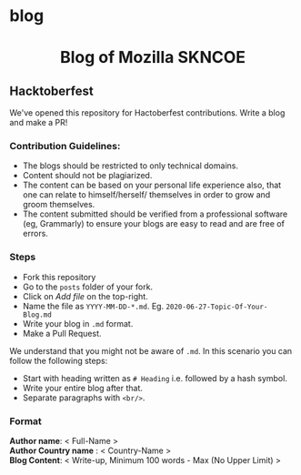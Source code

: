 # blog
<h1 align = "center">Blog of Mozilla SKNCOE</h1>

## Hacktoberfest
We've opened this repository for Hactoberfest contributions. Write a blog and make a PR!

### Contribution Guidelines: 
* The blogs should be restricted to only technical domains.  
* Content should not be plagiarized. 
* The content can be based on your personal life experience also, that one can relate to himself/herself/ themselves in order to grow and groom themselves. 
* The content submitted should be verified from a professional software (eg, Grammarly) to ensure your blogs are easy to read and are free of errors.

### Steps
* Fork this repository
* Go to the `posts` folder of your fork.
* Click on *Add file* on the top-right.
* Name the file as `YYYY-MM-DD-*.md`. Eg. `2020-06-27-Topic-Of-Your-Blog.md`
* Write your blog in `.md` format.
* Make a Pull Request.

We understand that you might not be aware of `.md`. In this scenario you can follow the following steps:

* Start with heading written as `# Heading` i.e. followed by a hash symbol.
* Write your entire blog after that.
* Separate paragraphs with `<br/>`.

### Format

<strong>Author name</strong>: < Full-Name > <br/>
<strong>Author Country name</strong> : < Country-Name > <br/>
<strong>Blog Content</strong>: < Write-up, Minimum 100 words - Max (No Upper Limit) >



